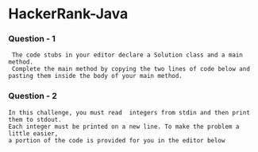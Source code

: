 # HackerRank-Java
 
 ### Question - 1
     The code stubs in your editor declare a Solution class and a main method.
     Complete the main method by copying the two lines of code below and pasting them inside the body of your main method.
     
### Question - 2
    In this challenge, you must read  integers from stdin and then print them to stdout.
    Each integer must be printed on a new line. To make the problem a little easier,
    a portion of the code is provided for you in the editor below
